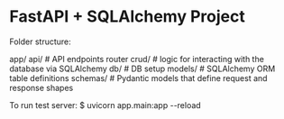 # FastAPI + SQLAlchemy Project

Folder structure:

app/
    api/            # API endpoints router
    crud/           # logic for interacting with the database via SQLAlchemy
    db/             # DB setup
        models/     # SQLAlchemy ORM table definitions
    schemas/        # Pydantic models that define request and response shapes

To run test server:
$ uvicorn app.main:app --reload